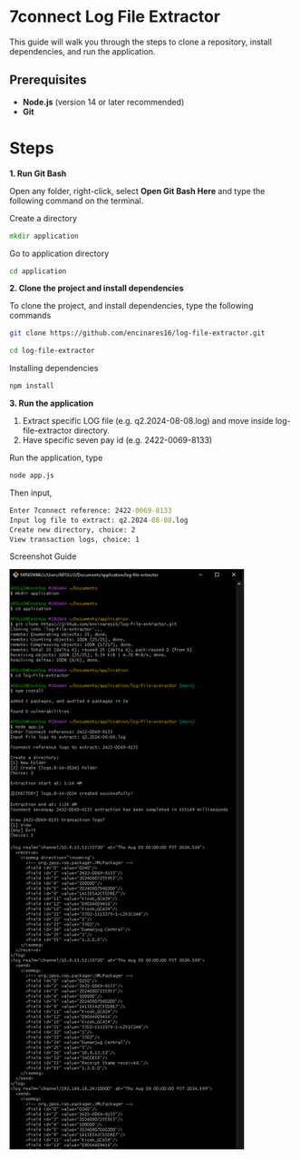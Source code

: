 # 7connect Log File Extractor

This guide will walk you through the steps to clone a repository, install dependencies, and run the application.

## Prerequisites

- **Node.js** (version 14 or later recommended)
- **Git**


# Steps

**1. Run Git Bash**

   Open any folder, right-click, select **Open Git Bash Here** and type the following command on the terminal.

Create a directory
   
```cmd
mkdir application
```

  Go to application directory

```cmd
cd application
```

**2. Clone the project and install dependencies**

   To clone the project, and install dependencies, type the following commands

```bash
git clone https://github.com/encinares16/log-file-extractor.git
```

```bash
cd log-file-extractor
```

Installing dependencies

```bash
npm install
```

**3. Run the application**

1. Extract specific LOG file (e.g. q2.2024-08-08.log) and move inside log-file-extractor directory.
2. Have specific seven pay id (e.g. 2422-0069-8133)

Run the application, type

```bash
node app.js
```

Then input, 
```cmd
Enter 7connect reference: 2422-0069-8133
Input log file to extract: q2.2024-08-08.log
Create new directory, choice: 2
View transaction logs, choice: 1
```


Screenshot Guide

![steps](guide/step-guide.png)



